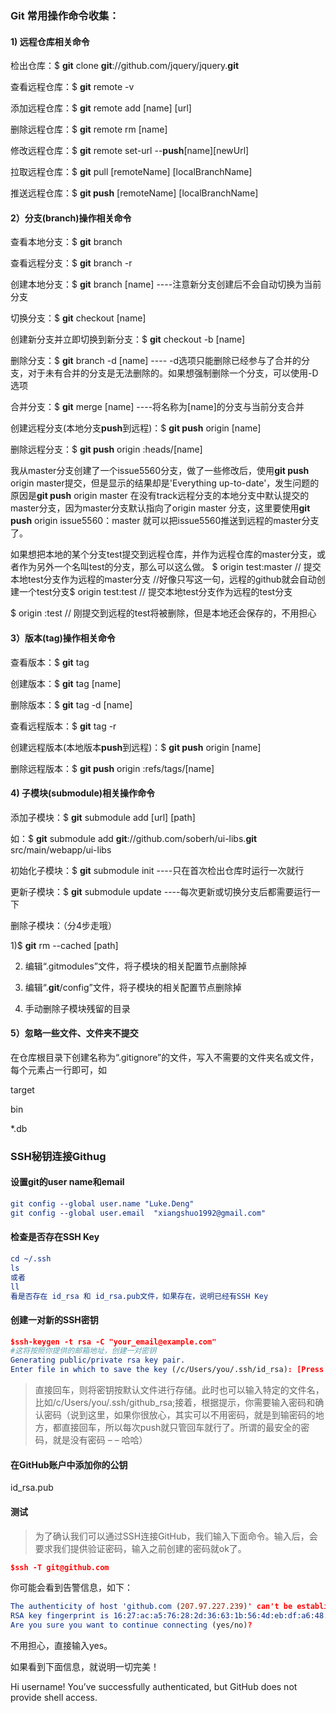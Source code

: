 ### Git 常用操作命令收集：

#### 1) 远程仓库相关命令

检出仓库：$ **git** clone **git**://github.com/jquery/jquery.**git**

查看远程仓库：$ **git** remote -v

添加远程仓库：$ **git** remote add [name] [url]

删除远程仓库：$ **git** remote rm [name]

修改远程仓库：$ **git** remote set-url --**push**[name][newUrl]

拉取远程仓库：$ **git** pull [remoteName] [localBranchName]

推送远程仓库：$ **git push** [remoteName] [localBranchName]

 

#### 2）分支(branch)操作相关命令

查看本地分支：$ **git** branch

查看远程分支：$ **git** branch -r

创建本地分支：$ **git** branch [name] ----注意新分支创建后不会自动切换为当前分支

切换分支：$ **git** checkout [name]

创建新分支并立即切换到新分支：$ **git** checkout -b [name]

删除分支：$ **git** branch -d [name] ---- -d选项只能删除已经参与了合并的分支，对于未有合并的分支是无法删除的。如果想强制删除一个分支，可以使用-D选项

合并分支：$ **git** merge [name] ----将名称为[name]的分支与当前分支合并

创建远程分支(本地分支**push**到远程)：$ **git push** origin [name]

删除远程分支：$ **git push** origin :heads/[name]

我从master分支创建了一个issue5560分支，做了一些修改后，使用**git push** origin master提交，但是显示的结果却是'Everything up-to-date'，发生问题的原因是**git push** origin master 在没有track远程分支的本地分支中默认提交的master分支，因为master分支默认指向了origin master 分支，这里要使用**git push** origin issue5560：master 就可以把issue5560推送到远程的master分支了。

   如果想把本地的某个分支test提交到远程仓库，并作为远程仓库的master分支，或者作为另外一个名叫test的分支，那么可以这么做。
$ origin test:master     // 提交本地test分支作为远程的master分支 //好像只写这一句，远程的github就会自动创建一个test分支$ origin test:test       // 提交本地test分支作为远程的test分支

$ origin :test       // 刚提交到远程的test将被删除，但是本地还会保存的，不用担心

#### 3）版本(tag)操作相关命令

查看版本：$ **git** tag

创建版本：$ **git** tag [name]

删除版本：$ **git** tag -d [name]

查看远程版本：$ **git** tag -r

创建远程版本(本地版本**push**到远程)：$ **git push** origin [name]

删除远程版本：$ **git push** origin :refs/tags/[name]

 

#### 4) 子模块(submodule)相关操作命令

添加子模块：$ **git** submodule add [url] [path]

如：$ **git** submodule add **git**://github.com/soberh/ui-libs.**git** src/main/webapp/ui-libs

初始化子模块：$ **git** submodule init ----只在首次检出仓库时运行一次就行

更新子模块：$ **git** submodule update ----每次更新或切换分支后都需要运行一下

删除子模块：（分4步走哦）

1)$ **git** rm --cached [path]

2) 编辑“.gitmodules”文件，将子模块的相关配置节点删除掉

3) 编辑“.**git**/config”文件，将子模块的相关配置节点删除掉

4) 手动删除子模块残留的目录

 

#### 5）忽略一些文件、文件夹不提交

在仓库根目录下创建名称为“.gitignore”的文件，写入不需要的文件夹名或文件，每个元素占一行即可，如

target

bin

*.db

### SSH秘钥连接Githug

#### 设置git的user name和email

```cmake
git config --global user.name "Luke.Deng"
git config --global user.email  "xiangshuo1992@gmail.com"
```

#### 检查是否存在SSH Key

```cmake
cd ~/.ssh
ls
或者
ll
看是否存在 id_rsa 和 id_rsa.pub文件，如果存在，说明已经有SSH Key
```

#### 创建一对新的SSH密钥

```cmake
$ssh-keygen -t rsa -C "your_email@example.com"
#这将按照你提供的邮箱地址，创建一对密钥
Generating public/private rsa key pair.
Enter file in which to save the key (/c/Users/you/.ssh/id_rsa): [Press enter]
```

> 直接回车，则将密钥按默认文件进行存储。此时也可以输入特定的文件名，比如/c/Users/you/.ssh/github_rsa;接着，根据提示，你需要输入密码和确认密码（说到这里，如果你很放心，其实可以不用密码，就是到输密码的地方，都直接回车，所以每次push就只管回车就行了。所谓的最安全的密码，就是没有密码  – –  哈哈）

#### 在GitHub账户中添加你的公钥

 id_rsa.pub 

#### 测试

> 为了确认我们可以通过SSH连接GitHub，我们输入下面命令。输入后，会要求我们提供验证密码，输入之前创建的密码就ok了。 

```cmake
$ssh -T git@github.com
```

 你可能会看到告警信息，如下： 

```cmake
The authenticity of host 'github.com (207.97.227.239)' can't be established.
RSA key fingerprint is 16:27:ac:a5:76:28:2d:36:63:1b:56:4d:eb:df:a6:48.
Are you sure you want to continue connecting (yes/no)?
```

不用担心，直接输入yes。

如果看到下面信息，就说明一切完美！

Hi username! You’ve successfully authenticated, but GitHub does not provide shell access.